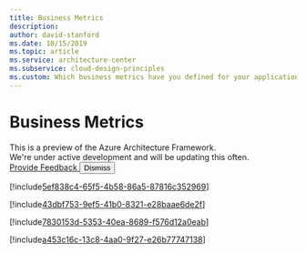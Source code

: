 ```yaml
---
title: Business Metrics
description: 
author: david-stanford
ms.date: 10/15/2019
ms.topic: article
ms.service: architecture-center
ms.subservice: cloud-design-principles
ms.custom: Which business metrics have you defined for your application? 
---
```


# Business Metrics

<div id="banner-holder" class="has-default-focus has-overflow-hidden">
    <section data-dismissable="disappearing" class="uhf-container has-padding has-padding-top-small has-padding-bottom-small has-background-docs alert is-banner has-text-docs-invert" id="preview-banner" data-bi-name="preview-banner">
        <div class="level">
            <div class="level-left has-margin-left-medium has-margin-right-medium-mobile">
                <div class="level-item has-flex-justify-content-start-mobile">
                    <span class="learn-banner-heading has-padding is-size-3 is-title">
                        This is a preview of the Azure Architecture Framework.<br>
                        We're under active development and will be updating this often.
                    </span>
                </div>
            </div>
            <div class="level-right has-margin-right-medium has-flex-justify-content-start-mobile">  
                <a id="feedback-anchor" data-bi-name="CTA" class="button is-transparent has-inverted-border is-small" href="#feedback">
                    <span>Provide Feedback</span>
                </a>
                <button type="button" data-dismiss="" data-bi-name="close" class="is-inverted has-inverted-focus has-inner-focus delete is-large is-absolute-mobile has-top-zero-mobile has-right-zero-mobile has-margin-extra-small-mobile">
                    <span class="visually-hidden">Dismiss</span>
                </button>
            </div>
        </div>
    </section>
</div>

<!-- You have set your workload availability targets -->
[!include[5ef838c4-65f5-4b58-86a5-87816c352969](../../../includes/aar_guidance/5ef838c4-65f5-4b58-86a5-87816c352969.md)]

<!-- You have identified how long the workload can be down for, and how much data it's acceptable to lose in a disaster. -->
[!include[43dbf753-9ef5-41b0-8321-e28baae6de2f](../../../includes/aar_guidance/43dbf753-9ef5-41b0-8321-e28baae6de2f.md)]

<!-- You have identified your redundancy requirements and SLAs -->
[!include[7830153d-5353-40ea-8689-f576d12a0eab](../../../includes/aar_guidance/7830153d-5353-40ea-8689-f576d12a0eab.md)]

<!-- You understand Azure Service Level Agreements (SLAs) and how they interact with your workload. -->
[!include[a453c16c-13c8-4aa0-9f27-e26b77747138](../../../includes/aar_guidance/a453c16c-13c8-4aa0-9f27-e26b77747138.md)]

